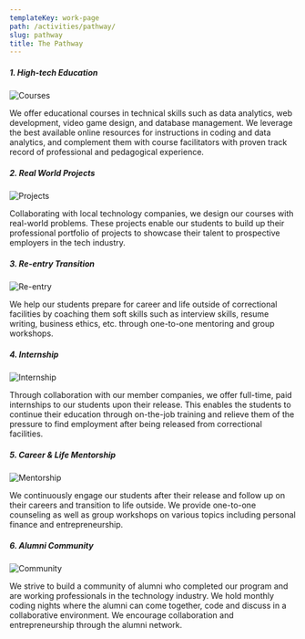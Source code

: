 ```yaml
---
templateKey: work-page
path: /activities/pathway/
slug: pathway
title: The Pathway
---
```

##### 1. High-tech Education

![Courses](/img/courses.png)

We offer educational courses in technical skills such as data analytics, web development, video game design, and database management.  We leverage the best available online resources for instructions in coding and data analytics, and complement them with course facilitators with proven track record of professional and pedagogical experience.   

##### 2. Real World Projects

![Projects](/img/projects.png)

Collaborating with local technology companies, we design our courses with real-world problems. These projects enable our students to build up their professional portfolio of projects to showcase their talent to prospective employers in the tech industry.

##### 3. Re-entry Transition

![Re-entry](/img/reentry.png)

We help our students prepare for career and life outside of correctional facilities by coaching them soft skills such as interview skills, resume writing, business ethics, etc. through one-to-one mentoring and group workshops.

##### 4. Internship

![Internship](/img/internship.png)

Through collaboration with our member companies, we offer full-time, paid internships to our students upon their release. This enables the students to continue their education through on-the-job training and relieve them of the pressure to find employment after being released from correctional facilities.

##### 5. Career & Life Mentorship

![Mentorship](/img/mentorship.png)

We continuously engage our students after their release and follow up on their careers and transition to life outside. We provide one-to-one counseling as well as group workshops on various topics including personal finance and entrepreneurship.

##### 6. Alumni Community

![Community](/img/community.png)

We strive to build a community of alumni who completed our program and are working professionals in the technology industry. We hold monthly coding nights where the alumni can come together, code and discuss in a collaborative environment. We encourage collaboration and entrepreneurship through the alumni network.
